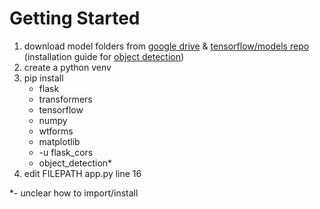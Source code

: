 # Getting Started
1. download model folders from [google drive](https://drive.google.com/drive/folders/1aRtYbSAI4S1dmo__Kkv_iIY2iCDo5CYs?usp=sharing) & [tensorflow/models repo](https://github.com/tensorflow/models) (installation guide for [object detection](https://tensorflow-object-detection-api-tutorial.readthedocs.io/en/latest/install.html#tensorflow-object-detection-api-installation))
2. create a python venv
3. pip install
   * flask
   * transformers
   * tensorflow
   * numpy
   * wtforms
   * matplotlib
   * -u flask_cors
   * object_detection\*
4. edit FILEPATH app.py line 16

\*- unclear how to import/install
